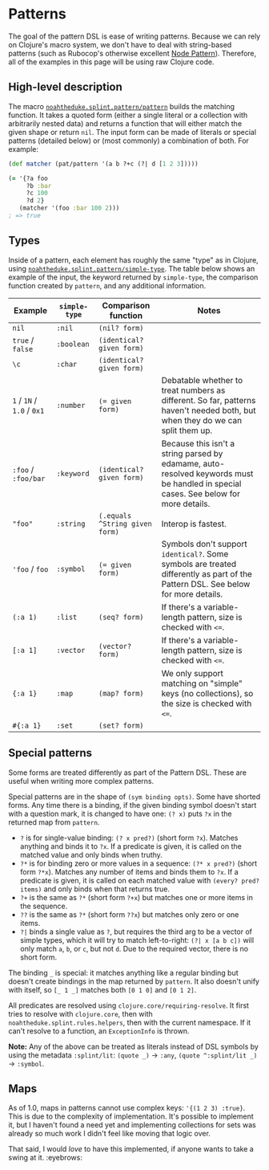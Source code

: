 # Patterns

The goal of the pattern DSL is ease of writing patterns. Because we can rely on Clojure's macro system, we don't have to deal with string-based patterns (such as Rubocop's otherwise excellent [Node Pattern]). Therefore, all of the examples in this page will be using raw Clojure code.

[Node Pattern]: https://docs.rubocop.org/rubocop-ast/node_pattern.html

## High-level description

The macro [`noahtheduke.splint.pattern/pattern`] builds the matching function. It takes a quoted form (either a single literal or a collection with arbitrarily nested data) and returns a function that will either match the given shape or return `nil`. The input form can be made of literals or special patterns (detailed below) or (most commonly) a combination of both. For example:

[`noahtheduke.splint.pattern/pattern`]: https://cljdoc.org/d/io.github.noahtheduke/splint/CURRENT/api/noahtheduke.splint.pattern#pattern



```clojure
(def matcher (pat/pattern '(a b ?+c (?| d [1 2 3]))))

(= '{?a foo
     ?b :bar
     ?c 100
     ?d 2}
   (matcher '(foo :bar 100 2)))
; => true
```

## Types

Inside of a pattern, each element has roughly the same "type" as in Clojure, using [`noahtheduke.splint.pattern/simple-type`]. The table below shows an example of the input, the keyword returned by `simple-type`, the comparison function created by `pattern`, and any additional information.

[`noahtheduke.splint.pattern/simple-type`]: https://cljdoc.org/d/io.github.noahtheduke/splint/CURRENT/api/noahtheduke.splint.pattern#simple-type

| Example | `simple-type` | Comparison function | Notes |
| --- | --- | --- | --- |
| `nil` | `:nil` | `(nil? form)` | |
| `true` / `false` | `:boolean` | `(identical? given form)` | |
| `\c` | `:char` | `(identical? given form)` | |
| `1` / `1N` / `1.0` / `0x1` | `:number` | `(= given form)` | Debatable whether to treat numbers as different. So far, patterns haven't needed both, but when they do we can split them up. |
| `:foo` / `:foo/bar` | `:keyword` | `(identical? given form)` | Because this isn't a string parsed by edamame, auto-resolved keywords must be handled in special cases. See below for more details. |
| `"foo"` | `:string` | `(.equals ^String given form)` | Interop is fastest. |
| `'foo` / `foo` | `:symbol` | `(= given form)` | Symbols don't support `identical?`. Some symbols are treated differently as part of the Pattern DSL. See below for more details. |
| `(:a 1)` | `:list` | `(seq? form)` | If there's a variable-length pattern, size is checked with `<=`. |
| `[:a 1]` | `:vector` | `(vector? form)` | If there's a variable-length pattern, size is checked with `<=`. |
| `{:a 1}` | `:map` | `(map? form)` | We only support matching on "simple" keys (no collections), so the size is checked with `<=`. |
| `#{:a 1}` | `:set` | `(set? form)` | |

## Special patterns

Some forms are treated differently as part of the Pattern DSL. These are useful when writing more complex patterns.

Special patterns are in the shape of `(sym binding opts)`. Some have shorted forms. Any time there is a binding, if the given binding symbol doesn't start with a question mark, it is changed to have one: `(? x)` puts `?x` in the returned map from `pattern`.

* `?` is for single-value binding: `(? x pred?)` (short form `?x`). Matches anything and binds it to `?x`. If a predicate is given, it is called on the matched value and only binds when truthy.
* `?*` is for binding zero or more values in a sequence: `(?* x pred?)` (short form `?*x`). Matches any number of items and binds them to `?x`. If a predicate is given, it is called on each matched value with `(every? pred? items)` and only binds when that returns true.
* `?+` is the same as `?*` (short form `?+x`) but matches one or more items in the sequence.
* `??` is the same as `?*` (short form `??x`) but matches only zero or one items.
* `?|` binds a single value as `?`, but requires the third arg to be a vector of simple types, which it will try to match left-to-right: `(?| x [a b c])` will only match `a`, `b`, or `c`, but not `d`. Due to the required vector, there is no short form.

The binding `_` is special: it matches anything like a regular binding but doesn't create bindings in the map returned by `pattern`. It also doesn't unify with itself, so `[_ 1 _]` matches both `[0 1 0]` and `[0 1 2]`.

All predicates are resolved using `clojure.core/requiring-resolve`. It first tries to resolve with `clojure.core`, then with `noahtheduke.splint.rules.helpers`, then with the current namespace. If it can't resolve to a function, an `ExceptionInfo` is thrown.

**Note:** Any of the above can be treated as literals instead of DSL symbols by using the metadata `:splint/lit`: `(quote _)` -> `:any`, `(quote ^:splint/lit _)` -> `:symbol`.

## Maps

As of 1.0, maps in patterns cannot use complex keys: `'{(1 2 3) :true}`. This is due to the complexity of implementation. It's possible to implement it, but I haven't found a need yet and implementing collections for sets was already so much work I didn't feel like moving that logic over.

That said, I would _love_ to have this implemented, if anyone wants to take a swing at it. :eyebrows:
